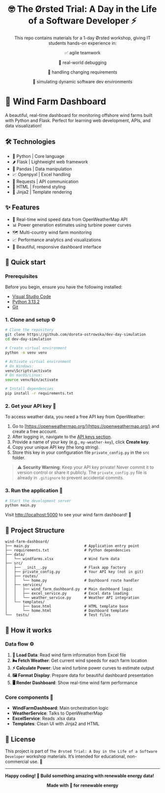 <div align="center">

# 🤓 The Ørsted Trial: A Day in the Life of a Software Developer ⚡️

This repo contains materials for a 1-day Ørsted workshop, giving IT students hands-on experience in:

✅ agile teamwork

🐛 real-world debugging

🔄 handling changing requirements

🚢 simulating dynamic software dev environments

</div>

# 🌊 Wind Farm Dashboard

A beautiful, real-time dashboard for monitoring offshore wind farms built with Python and Flask. Perfect for learning web development, APIs, and data visualization!

## 🛠 Technologies
- 🐍 Python | Core language
- 🌶️ Flask | Lightweight web framework
- 🐼 Pandas | Data manipulation
- 📈 Openpyxl | Excel handling
- 🤌 Requests | API communication
- 🎀 HTML | Frontend styling
- 🥷 Jinja2 | Template rendering

## ✨ Features

- 🔄 Real-time wind speed data from OpenWeatherMap API
- 📊 Power generation estimates using turbine power curves
- 🗺️ Multi-country wind farm monitoring
- 📈 Performance analytics and visualizations
- 🎨 Beautiful, responsive dashboard interface

## 🚀 Quick start

### Prerequisites
Before you begin, ensure you have the following installed:
- [Visual Studio Code](https://code.visualstudio.com/download)
- [Python 3.13.2](https://www.python.org/downloads/)
- [Git](https://git-scm.com/downloads)

### 1. Clone and setup ⚙️

```bash
# Clone the repository
git clone https://github.com/dorota-ostrowska/dev-day-simulation
cd dev-day-simulation

# Create virtual environment
python -m venv venv

# Activate virtual environment
# On Windows:
venv\Scripts\activate
# On macOS/Linux:
source venv/bin/activate

# Install dependencies
pip install -r requirements.txt
```

### 2. Get your API key 🔑
To access weather data, you need a free API key from OpenWeather:

1. Go to [https://openweathermap.org/](https://openweathermap.org/) and create a free account.
2. After logging in, navigate to the [API keys section](https://home.openweathermap.org/api_keys).
3. Provide a name of your key (e.g., `my-weather-key`), click **Create key**. 
4. Copy your unique API key (the long string).
5. Store this key in your configuration file `private_config.py` in the `src` folder.

> ⚠️ **Security Warning**: Keep your API key private! Never commit it to version control or share it publicly. The `private_config.py` file is already in `.gitignore` to prevent accidental commits.

### 3. Run the application 🏃

```bash
# Start the development server
python main.py
```

Visit [http://localhost:5000](http://localhost:5000) to see your wind farm dashboard! 🎉

## 📁 Project Structure

```
wind-farm-dashboard/
├── main.py                         # Application entry point
├── requirements.txt                # Python dependencies
├── data/
│   └── windfarms.xlsx              # Wind farm data
├── src/
│   ├── __init__.py                 # Flask app factory
│   ├── private_config.py           # Your API key (not in git)
│   ├── routes/
│   │   └── home.py                 # Dashboard route handler
│   ├── services/
│   │   ├── wind_farm_dashboard.py  # Main dashboard logic
│   │   ├── excel_service.py        # Excel data loading
│   │   └── weather_service.py      # Weather API integration
│   └── templates/
│       ├── base.html               # HTML template base
│       └── home.html               # Dashboard template
└──  tests/                         # Test files
```

## 🧠 How it works

### Data flow ⚙️
1. **📂 Load Data**: Read wind farm information from Excel file
2. **🌬 Fetch Weather**: Get current wind speeds for each farm location
3. **⚡ Calculate Power**: Use wind turbine power curves to estimate output
4. **🖼 Format Display**: Prepare data for beautiful dashboard presentation
5. **🖥 Render Dashboard**: Show real-time wind farm performance

### Core components 🧩

- **WindFarmDashboard**: Main orchestration logic
- **WeatherService**: Talks to OpenWeatherMap
- **ExcelService**: Reads .xlsx data
- **Templates**: Clean UI with Jinja2 and HTML

## 📄 License

This project is part of `The Ørsted Trial: A Day in the Life of a Software Developer` workshop materials. It’s intended for educational, non-commercial use. 🌱

---

**Happy coding! 🚀 Build something amazing with renewable energy data!**

<div align="center">

**Made with 💚 for renewable energy**

</div>
